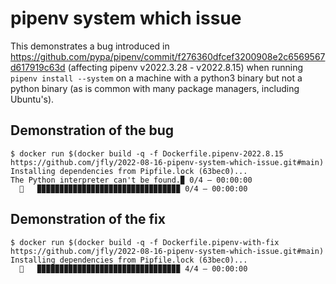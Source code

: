 # pipenv system which issue

This demonstrates a bug introduced in
https://github.com/pypa/pipenv/commit/f276360dfcef3200908e2c6569567d617919c63d
(affecting pipenv v2022.3.28 - v2022.8.15) when running `pipenv install
--system` on a machine with a python3 binary but not a python binary (as is
common with many package managers, including Ubuntu's).

## Demonstration of the bug

    $ docker run $(docker build -q -f Dockerfile.pipenv-2022.8.15 https://github.com/jfly/2022-08-16-pipenv-system-which-issue.git#main)
    Installing dependencies from Pipfile.lock (63bec0)...
    The Python interpreter can't be found.▉ 0/4 — 00:00:00
      🐍   ▉▉▉▉▉▉▉▉▉▉▉▉▉▉▉▉▉▉▉▉▉▉▉▉▉▉▉▉▉▉▉▉ 0/4 — 00:00:00

## Demonstration of the fix

    $ docker run $(docker build -q -f Dockerfile.pipenv-with-fix https://github.com/jfly/2022-08-16-pipenv-system-which-issue.git#main)
    Installing dependencies from Pipfile.lock (63bec0)...
      🐍   ▉▉▉▉▉▉▉▉▉▉▉▉▉▉▉▉▉▉▉▉▉▉▉▉▉▉▉▉▉▉▉▉ 4/4 — 00:00:00
